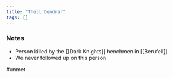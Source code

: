 ```yaml
---
title: "Thell Dendrar"
tags: []
---
```


### Notes

- Person killed by the [[Dark Knights]] henchmen in [[Berufell]]
- We never followed up on this person

#unmet 
